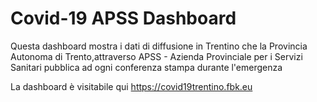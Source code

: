 # Covid-19 APSS Dashboard
Questa dashboard mostra i dati di diffusione in Trentino che la Provincia Autonoma di Trento,attraverso APSS - Azienda Provinciale per i Servizi Sanitari pubblica ad ogni conferenza stampa durante l'emergenza

La dashboard è visitabile qui
https://covid19trentino.fbk.eu

